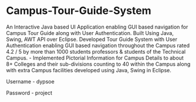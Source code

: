 # Campus-Tour-Guide-System
An Interactive Java based UI Application enabling GUI based navigation for Campus Tour Guide along with User Authentication. Built Using Java, Swing, AWT API over Eclipse.
Developed Tour Guide System with User Authentication enabling GUI based navigation throughout the Campus rated 4.2 / 5 by more than 1000 students professors & students of the Technical Campus. - Implemented Pictorial Information for Campus Details to about 8+ Colleges and their sub-divisions counting to 40 within the Campus along with extra Campus facilities developed using Java, Swing in Eclipse.

Username - dypsoe

Password - project
